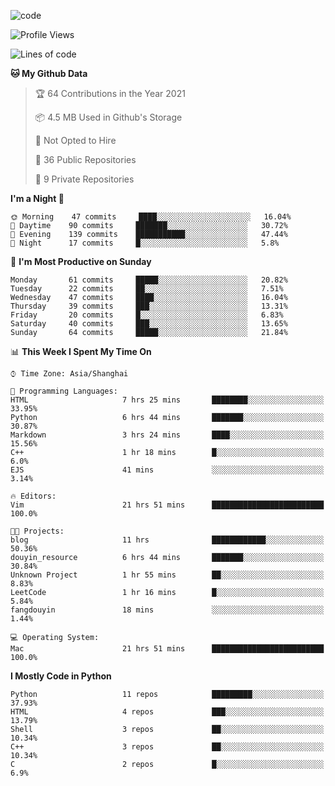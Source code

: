 
<!--
**liuyaanng/liuyaanng** is a ✨ _special_ ✨ repository because its `README.md` (this file) appears on your GitHub profile.

Here are some ideas to get you started:

- 🔭 I’m currently working on ...
- 🌱 I’m currently learning ...
- 👯 I’m looking to collaborate on ...
- 🤔 I’m looking for help with ...
- 💬 Ask me about ...
- 📫 How to reach me: ...
- 😄 Pronouns: ...
- ⚡ Fun fact: ...
-->


![code](https://cdn.jsdelivr.net/gh/liuyaanng/liuyaanng@1.0/code.gif) 

<!--START_SECTION:waka-->
![Profile Views](http://img.shields.io/badge/Profile%20Views-2-blue)

![Lines of code](https://img.shields.io/badge/From%20Hello%20World%20I%27ve%20Written-5.3%20million%20lines%20of%20code-blue)

**🐱 My Github Data** 

> 🏆 64 Contributions in the Year 2021
 > 
> 📦 4.5 MB Used in Github's Storage 
 > 
> 🚫 Not Opted to Hire
 > 
> 📜 36 Public Repositories 
 > 
> 🔑 9 Private Repositories  
 > 
**I'm a Night 🦉** 

```text
🌞 Morning    47 commits     ████░░░░░░░░░░░░░░░░░░░░░   16.04% 
🌆 Daytime    90 commits     ███████░░░░░░░░░░░░░░░░░░   30.72% 
🌃 Evening    139 commits    ███████████░░░░░░░░░░░░░░   47.44% 
🌙 Night      17 commits     █░░░░░░░░░░░░░░░░░░░░░░░░   5.8%

```
📅 **I'm Most Productive on Sunday** 

```text
Monday       61 commits     █████░░░░░░░░░░░░░░░░░░░░   20.82% 
Tuesday      22 commits     ██░░░░░░░░░░░░░░░░░░░░░░░   7.51% 
Wednesday    47 commits     ████░░░░░░░░░░░░░░░░░░░░░   16.04% 
Thursday     39 commits     ███░░░░░░░░░░░░░░░░░░░░░░   13.31% 
Friday       20 commits     █░░░░░░░░░░░░░░░░░░░░░░░░   6.83% 
Saturday     40 commits     ███░░░░░░░░░░░░░░░░░░░░░░   13.65% 
Sunday       64 commits     █████░░░░░░░░░░░░░░░░░░░░   21.84%

```


📊 **This Week I Spent My Time On** 

```text
⌚︎ Time Zone: Asia/Shanghai

💬 Programming Languages: 
HTML                     7 hrs 25 mins       ████████░░░░░░░░░░░░░░░░░   33.95% 
Python                   6 hrs 44 mins       ███████░░░░░░░░░░░░░░░░░░   30.87% 
Markdown                 3 hrs 24 mins       ████░░░░░░░░░░░░░░░░░░░░░   15.56% 
C++                      1 hr 18 mins        █░░░░░░░░░░░░░░░░░░░░░░░░   6.0% 
EJS                      41 mins             ░░░░░░░░░░░░░░░░░░░░░░░░░   3.14%

🔥 Editors: 
Vim                      21 hrs 51 mins      █████████████████████████   100.0%

🐱‍💻 Projects: 
blog                     11 hrs              ████████████░░░░░░░░░░░░░   50.36% 
douyin_resource          6 hrs 44 mins       ███████░░░░░░░░░░░░░░░░░░   30.84% 
Unknown Project          1 hr 55 mins        ██░░░░░░░░░░░░░░░░░░░░░░░   8.83% 
LeetCode                 1 hr 16 mins        █░░░░░░░░░░░░░░░░░░░░░░░░   5.84% 
fangdouyin               18 mins             ░░░░░░░░░░░░░░░░░░░░░░░░░   1.44%

💻 Operating System: 
Mac                      21 hrs 51 mins      █████████████████████████   100.0%

```

**I Mostly Code in Python** 

```text
Python                   11 repos            █████████░░░░░░░░░░░░░░░░   37.93% 
HTML                     4 repos             ███░░░░░░░░░░░░░░░░░░░░░░   13.79% 
Shell                    3 repos             ██░░░░░░░░░░░░░░░░░░░░░░░   10.34% 
C++                      3 repos             ██░░░░░░░░░░░░░░░░░░░░░░░   10.34% 
C                        2 repos             █░░░░░░░░░░░░░░░░░░░░░░░░   6.9%

```



<!--END_SECTION:waka-->
